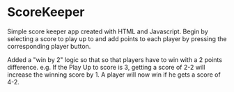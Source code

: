 # ScoreKeeper

Simple score keeper app created with HTML and Javascript.
Begin by selecting a score to play up to and add points to each player by pressing the corresponding player button.

Added a "win by 2" logic so that so that players have to win with a 2 points difference.
e.g. If the Play Up to score is 3, getting a score of 2-2 will increase the winning score by 1. A player will now win if he gets a score of 4-2.